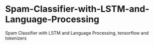 # Spam-Classifier-with-LSTM-and-Language-Processing
Spam Classifier with LSTM and Language Processing, tensorflow and tokenizers
